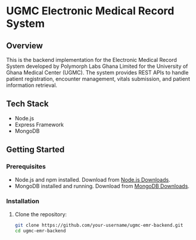 # UGMC Electronic Medical Record System

## Overview

This is the backend implementation for the Electronic Medical Record System developed by Polymorph Labs Ghana Limited for the University of Ghana Medical Center (UGMC). The system provides REST APIs to handle patient registration, encounter management, vitals submission, and patient information retrieval.

## Tech Stack

- Node.js
- Express Framework
- MongoDB

## Getting Started

### Prerequisites

- Node.js and npm installed. Download from [Node.js Downloads](https://nodejs.org/).
- MongoDB installed and running. Download from [MongoDB Downloads](https://www.mongodb.com/try/download/community).

### Installation

1. Clone the repository:

   ```bash
   git clone https://github.com/your-username/ugmc-emr-backend.git
   cd ugmc-emr-backend